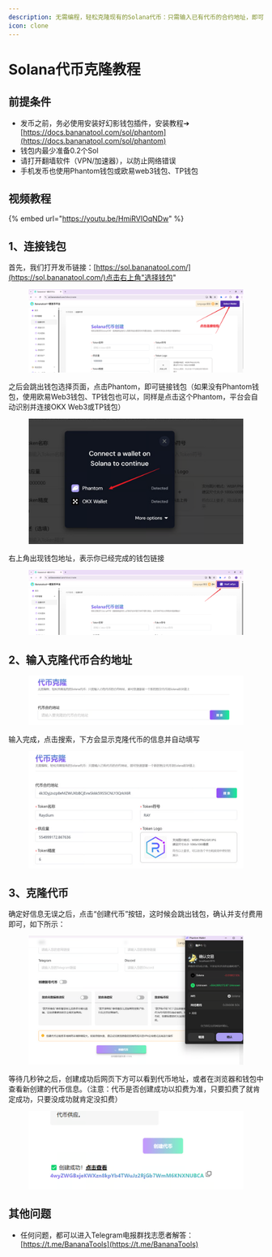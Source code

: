 ```yaml
---
description: 无需编程，轻松克隆现有的Solana代币：只需输入已有代币的合约地址，即可快速部署一个新的独立代币到Solana区块链上
icon: clone
---
```


# Solana代币克隆教程

## **前提条件** <a href="#qian-ti-tiao-jian" id="qian-ti-tiao-jian"></a>

* 发币之前，务必使用安装好幻影钱包插件，安装教程➔ [https://docs.bananatool.com/sol/phantom](https://docs.bananatool.com/sol/phantom)
* 钱包内最少准备0.2个Sol
* 请打开翻墙软件（VPN/加速器），以防止网络错误
* 手机发币也使用Phantom钱包或欧易web3钱包、TP钱包

## **视频教程**

{% embed url="https://youtu.be/HmiRVIOqNDw" %}

## **1、连接钱包**

首先，我们打开发币链接：[https://sol.bananatool.com/](https://sol.bananatool.com/)点击右上角"选择钱包"

<figure><img src="../.gitbook/assets/image.png" alt=""><figcaption></figcaption></figure>

之后会跳出钱包选择页面，点击Phantom，即可链接钱包（如果没有Phantom钱包，使用欧易Web3钱包、TP钱包也可以，同样是点击这个Phantom，平台会自动识别并连接OKX Web3或TP钱包）

<figure><img src="../.gitbook/assets/image (9).png" alt=""><figcaption></figcaption></figure>

右上角出现钱包地址，表示你已经完成的钱包链接

<figure><img src="../.gitbook/assets/image (2).png" alt=""><figcaption></figcaption></figure>

## **2、输入克隆代币合约地址**

<figure><img src="../.gitbook/assets/image (10).png" alt=""><figcaption></figcaption></figure>

输入完成，点击搜索，下方会显示克隆代币的信息并自动填写

<figure><img src="../.gitbook/assets/image (11).png" alt=""><figcaption></figcaption></figure>

## **3、克隆代币**

确定好信息无误之后，点击“创建代币”按钮，这时候会跳出钱包，确认并支付费用即可，如下所示：

<figure><img src="../.gitbook/assets/image (12).png" alt=""><figcaption></figcaption></figure>

等待几秒钟之后，创建成功后网页下方可以看到代币地址，或者在浏览器和钱包中查看新创建的代币信息。（注意：代币是否创建成功以扣费为准，只要扣费了就肯定成功，只要没成功就肯定没扣费）

<figure><img src="../.gitbook/assets/image (13).png" alt=""><figcaption></figcaption></figure>

## **其他问题**

* 任何问题，都可以进入Telegram电报群找志愿者解答： [https://t.me/BananaTools](https://t.me/BananaTools)
